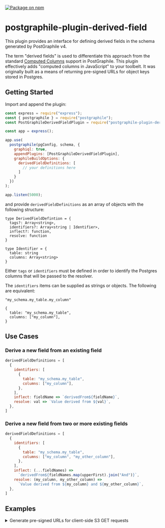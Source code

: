 [![Package on npm](https://img.shields.io/npm/v/postgraphile-plugin-derived-field.svg)](https://www.npmjs.com/package/postgraphile-plugin-derived-field)

# postgraphile-plugin-derived-field

This plugin provides an interface for defining derived fields <!--and wrapping existing resolvers--> in the schema generated by PostGraphile v4.

The term "derived fields" is used to differentiate this approach from the standard [Computed Columns](https://www.graphile.org/postgraphile/computed-columns/) support in PostGraphile.  This plugin effectively adds "computed columns in JavaScript" to your toolbelt.  It was originally built as a means of returning pre-signed URLs for object keys stored in Postgres.

## Getting Started

Import and append the plugin:

``` js
const express = require("express");
const { postgraphile } = require("postgraphile");
const PostGraphileDerivedFieldPlugin = require("postgraphile-plugin-derived-field");

const app = express();

app.use(
  postgraphile(pgConfig, schema, {
    graphiql: true,
    appendPlugins: [PostGraphileDerivedFieldPlugin],
    graphileBuildOptions: {
      derivedFieldDefinitions: [
        // your definitions here
      ]
    }
  })
);

app.listen(5000);
```

and provide `derivedFieldDefinitions` as an array of objects with the following structure:

```
type DerivedFieldDefintion = {
  tags?: Array<string>,
  identifiers?: Array<string | Identifier>,
  inflect?: function,
  resolve: function
}

type Identifier = {
  table: string
  columns: Array<string>
}
```

Either `tags` or `identifiers` must be defined in order to identify the Postgres columns that will be passed to the resolver.

The `identifiers` items can be supplied as strings or objects.  The following are equivalent:
```
"my_schema.my_table.my_column"
```
```
{
  table: "my_schema.my_table",
  columns: ["my_column"],
}
```

<!--  If an `inflect` function is provided, new fields will be generated using `resolve`.  If `inflect` is omitted, the existing fields will be wrapped by `resolve`. -->

## Use Cases

### Derive a new field from an existing field

``` js
derivedFieldDefinitions = [
  {
    identifiers: [
      {
        table: "my_schema.my_table",
        columns: ["my_column"],
      },
    ],
    inflect: fieldName => `derivedFrom${fieldName}`,
    resolve: val => `Value derived from ${val}`,
  },
]
```

### Derive a new field from two or more existing fields

``` js
derivedFieldDefinitions = [
  {
    identifiers: [
      {
        table: "my_schema.my_table",
        columns: ["my_column", "my_other_column"],
      },
    ],
    inflect: (...fieldNames) =>
      `derivedFrom${fieldNames.map(upperFirst).join("And")}`,
    resolve: (my_column, my_other_column) =>
      `Value derived from ${my_column} and ${my_other_column}`,
  },
]
```

<!--### Wrap one or more existing fields

To wrap existing fields with additional resolver logic, simply exclude the `inflect` parameter.-->

## Examples

<details>

<summary>Generate pre-signed URLs for client-side S3 GET requests</summary>

``` js
const express = require("express");
const { postgraphile } = require("postgraphile");
const PostGraphileDerivedFieldPlugin = require("postgraphile-plugin-derived-field");

const AWS = require("aws-sdk");
const s3 = new AWS.S3();
const bucket = "postgraphile-plugin-test";

const app = express();

app.use(
  postgraphile(pgConfig, schema, {
    graphiql: true,
    appendPlugins: [PostGraphileDerivedFieldPlugin],
    graphileBuildOptions: {
      derivedFieldDefinitions: [
        {
          identifiers: ["my_schema.my_table.my_column"],
          inflect: fieldName => `${fieldName}SignedUrl`,
          resolve: val => s3.getSignedUrl('getObject', {Bucket: bucket, Key: val, Expires: 900})
        }
      ]
    }
  })
);

app.listen(5000);
```

</details>